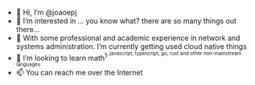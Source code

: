 - 👋 Hi, I’m @joaoepj
- 👀 I’m interested in ... you know what? there are so many things out there...
- 🌱 With some professional and academic experience in network and systems administration. I’m currently getting used cloud native things
- 💞️ I’m looking to learn math<sup>1<sup>, javascript, typescript, go, rust and other non-mainstream languages
- 📫 You can reach me over the Internet

<!---
joaoepj/joaoepj is a ✨ special ✨ repository because its `README.md` (this file) appears on your GitHub profile.
You can click the Preview link to take a look at your changes.
--->
